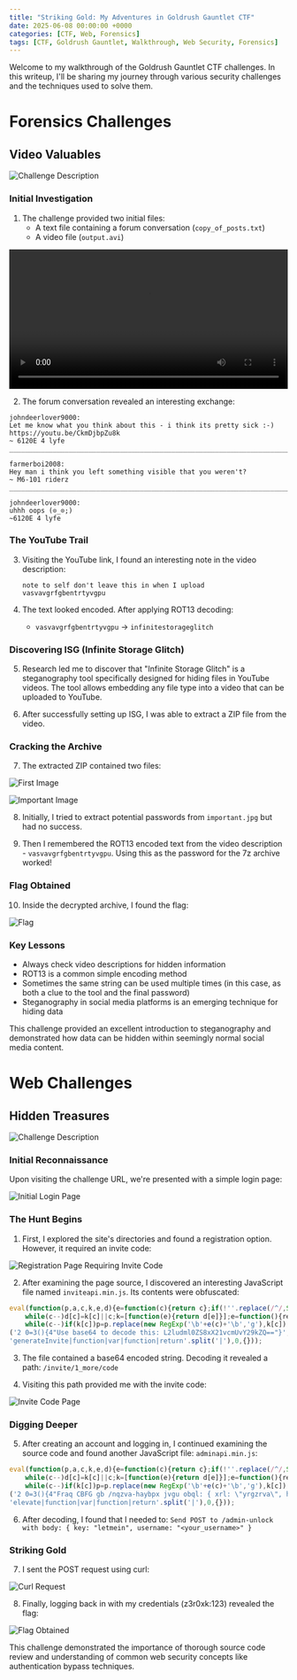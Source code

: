 ```yaml
---
title: "Striking Gold: My Adventures in Goldrush Gauntlet CTF"
date: 2025-06-08 00:00:00 +0000
categories: [CTF, Web, Forensics]
tags: [CTF, Goldrush Gauntlet, Walkthrough, Web Security, Forensics]
---
```


Welcome to my walkthrough of the Goldrush Gauntlet CTF challenges. In this writeup, I'll be sharing my journey through various security challenges and the techniques used to solve them.

# Forensics Challenges

## Video Valuables

![Challenge Description](/Imgs/CTF/goldrush/forensics/video/challenge.png)

### Initial Investigation

1. The challenge provided two initial files:
   - A text file containing a forum conversation (`copy_of_posts.txt`)
   - A video file (`output.avi`)

<video width="100%" controls>
  <source src="/Imgs/CTF/goldrush/forensics/video/output.avi" type="video/x-msvideo">
  Your browser does not support the video tag.
</video>

2. The forum conversation revealed an interesting exchange:

```text
johndeerlover9000:
Let me know what you think about this - i think its pretty sick :-)
https://youtu.be/CkmDjbpZu8k
~ 6120E 4 lyfe
_____________________________________________________________________________________

farmerboi2008:
Hey man i think you left something visible that you weren't?
~ M6-101 riderz
_____________________________________________________________________________________

johndeerlover9000:
uhhh oops (⊙_⊙;)
~6120E 4 lyfe
```

### The YouTube Trail

3. Visiting the YouTube link, I found an interesting note in the video description:
   ```text
   note to self don't leave this in when I upload
   vasvavgrfgbentrtyvgpu
   ```

4. The text looked encoded. After applying ROT13 decoding:
   - `vasvavgrfgbentrtyvgpu` → `infinitestorageglitch`

### Discovering ISG (Infinite Storage Glitch)

5. Research led me to discover that "Infinite Storage Glitch" is a steganography tool specifically designed for hiding files in YouTube videos. The tool allows embedding any file type into a video that can be uploaded to YouTube.

6. After successfully setting up ISG, I was able to extract a ZIP file from the video.

### Cracking the Archive

7. The extracted ZIP contained two files:

![First Image](/Imgs/CTF/goldrush/forensics/video/1.png)

![Important Image](/Imgs/CTF/goldrush/forensics/video/important.jpg)

8. Initially, I tried to extract potential passwords from `important.jpg` but had no success.

9. Then I remembered the ROT13 encoded text from the video description - `vasvavgrfgbentrtyvgpu`. Using this as the password for the 7z archive worked!

### Flag Obtained

10. Inside the decrypted archive, I found the flag:

![Flag](/Imgs/CTF/goldrush/forensics/video/videoflag.gif)

### Key Lessons
- Always check video descriptions for hidden information
- ROT13 is a common simple encoding method
- Sometimes the same string can be used multiple times (in this case, as both a clue to the tool and the final password)
- Steganography in social media platforms is an emerging technique for hiding data

This challenge provided an excellent introduction to steganography and demonstrated how data can be hidden within seemingly normal social media content.

# Web Challenges

## Hidden Treasures

![Challenge Description](/Imgs/CTF/goldrush/web/challenge.png)

### Initial Reconnaissance

Upon visiting the challenge URL, we're presented with a simple login page:

![Initial Login Page](/Imgs/CTF/goldrush/web/1.png)

### The Hunt Begins

1. First, I explored the site's directories and found a registration option. However, it required an invite code:

![Registration Page Requiring Invite Code](/Imgs/CTF/goldrush/web/6.png)

2. After examining the page source, I discovered an interesting JavaScript file named `inviteapi.min.js`. Its contents were obfuscated:

```javascript
eval(function(p,a,c,k,e,d){e=function(c){return c};if(!''.replace(/^/,String)){
    while(c--)d[c]=k[c]||c;k=[function(e){return d[e]}];e=function(){return'\w+'};c=1;}
    while(c--)if(k[c])p=p.replace(new RegExp('\b'+e(c)+'\b','g'),k[c]);return p;}
('2 0=3(){4"Use base64 to decode this: L2ludml0ZS8xX21vcmUvY29kZQ=="}',5,5,
'generateInvite|function|var|function|return'.split('|'),0,{}));
```

3. The file contained a base64 encoded string. Decoding it revealed a path: `/invite/1_more/code`

4. Visiting this path provided me with the invite code:

![Invite Code Page](/Imgs/CTF/goldrush/web/4.png)

### Digging Deeper

5. After creating an account and logging in, I continued examining the source code and found another JavaScript file: `adminapi.min.js`:

```javascript
eval(function(p,a,c,k,e,d){e=function(c){return c};if(!''.replace(/^/,String)){
    while(c--)d[c]=k[c]||c;k=[function(e){return d[e]}];e=function(){return'\w+'};c=1;}
    while(c--)if(k[c])p=p.replace(new RegExp('\b'+e(c)+'\b','g'),k[c]);return p;}
('2 0=3(){4"Fraq CBFG gb /nqzva-haybpx jvgu obql: { xrl: \"yrgzrva\", hfreanzr: \"<lbhe_hfreanzr>\" }"}',5,5,
'elevate|function|var|function|return'.split('|'),0,{}));
```

6. After decoding, I found that I needed to: `Send POST to /admin-unlock with body: { key: "letmein", username: "<your_username>" }`

### Striking Gold

7. I sent the POST request using curl:

![Curl Request](/Imgs/CTF/goldrush/web/7.png)

8. Finally, logging back in with my credentials (z3r0xk:123) revealed the flag:

![Flag Obtained](/Imgs/CTF/goldrush/web/flag.png)

This challenge demonstrated the importance of thorough source code review and understanding of common web security concepts like authentication bypass techniques. 